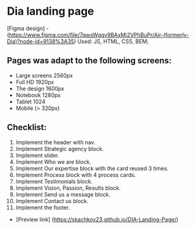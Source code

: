# Dia landing page
[Figma design] - (https://www.figma.com/file/7qwsWggv9BAxMi2VPhBuPr/Air-(formerly-Dia)?node-id=9138%3A35)
Used: JS, HTML, CSS, BEM;

## Pages was adapt to the following screens:

- Large screens 2560px
- Full HD 1920px
- The design 1600px
- Notebook 1280px
- Tablet 1024
- Mobile (> 320px)

## Checklist:

1. Implement the header with nav.
2. Implement Strategic agency block.
3. Implement slider.
4. Implement Who we are block.
5. Implement Our expertise block with the card reused 3 times.
6. Implement Process block with 4 process cards.
7. Implement Testimonials block.
8. Implement Vision, Passion, Results block.
9. Implement Send us a message block.
10. Implement Contact us block.
11. Implement the footer.

- [Preview link] (https://skachkov23.github.io/DIA-Landing-Page/)
